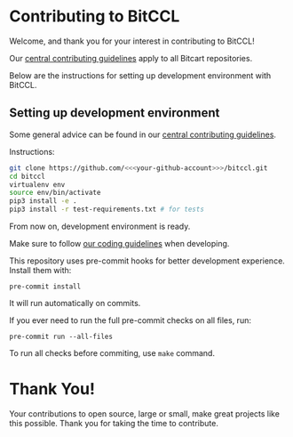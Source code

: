 # Contributing to BitCCL

Welcome, and thank you for your interest in contributing to BitCCL!

Our [central contributing guidelines](https://github.com/bitcart/bitcart/blob/master/CONTRIBUTING.md) apply to all Bitcart repositories.

Below are the instructions for setting up development environment with BitCCL.

## Setting up development environment

Some general advice can be found in our [central contributing guidelines](https://github.com/bitcart/bitcart/blob/master/CONTRIBUTING.md#setting-up-development-environment).

Instructions:

```bash
git clone https://github.com/<<<your-github-account>>>/bitccl.git
cd bitccl
virtualenv env
source env/bin/activate
pip3 install -e .
pip3 install -r test-requirements.txt # for tests
```

From now on, development environment is ready.

Make sure to follow [our coding guidelines](https://github.com/bitcart/bitcart/blob/master/CODING_STANDARDS.md) when developing.

This repository uses pre-commit hooks for better development experience. Install them with:

```
pre-commit install
```

It will run automatically on commits.

If you ever need to run the full pre-commit checks on all files, run:

```
pre-commit run --all-files
```

To run all checks before commiting, use `make` command.

# Thank You!

Your contributions to open source, large or small, make great projects like this possible. Thank you for taking the time to contribute.
